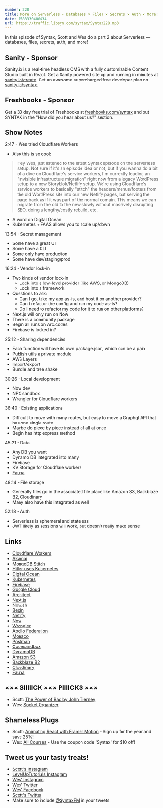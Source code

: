 ```yaml
---
number: 228
title: More on Serverless - Databases × Files × Secrets × Auth × More!
date: 1583330400634
url: https://traffic.libsyn.com/syntax/Syntax228.mp3
---
```


In this episode of Syntax, Scott and Wes do a part 2 about Serverless — databases, files, secrets, auth, and more!

## Sanity - Sponsor
Sanity.io is a real-time headless CMS with a fully customizable Content Studio built in React. Get a Sanity powered site up and running in minutes at [sanity.io/create](https://www.sanity.io/create). Get an awesome supercharged free developer plan on [sanity.io/syntax](https://www.sanity.io/syntax).

## Freshbooks - Sponsor
Get a 30 day free trial of Freshbooks at [freshbooks.com/syntax](https://freshbooks.com/syntax) and put SYNTAX in the "How did you hear about us?" section.

## Show Notes

2:47 - Wes tried Cloudflare Workers

* Also this is so cool:

> Hey Wes, just listened to the latest Syntax episode on the serverless setup. Not sure if it's an episode idea or not, but if you wanna do a bit of a dive on Cloudflare's service workers, I'm currently leading an "invisible infrastructure migration" right now from a legacy WordPress setup to a new Storyblok/Netlify setup. We're using Cloudflare's service workers to basically "stitch" the headers/menus/footers from the old WordPress site into our new Netlify pages, but serving the page back as if it was part of the normal domain. This means we can migrate from the old to the new slowly without massively disrupting SEO, doing a lengthy/costly rebuild, etc.

* A word on Digital Ocean
* Kubernetes + FAAS allows you to scale up/down

13:54 - Secret management

* Some have a great UI
* Some have a CLI
* Some only have production
* Some have dev/staging/prod

16:24 - Vendor lock-in

* Two kinds of vendor lock-in
  * Lock into a low-level provider (like AWS, or MongoDB)
  * Lock into a framework
* Questions to ask:
  * Can I go, take my app as-is, and host it on another provider?
  * Can I refactor the config and run my code as-is?
  * Do I need to refactor my code for it to run on other platforms?
* Next.js will only run on Now
* There is a community package
* Begin all runs on Arc.codes
* Firebase is locked in?

25:12 - Sharing dependencies

* Each function will have its own package.json, which can be a pain
* Publish utils a private module
* AWS Layers
* Import/export
* Bundle and tree shake

30:26 - Local development

* Now dev
* NPX sandbox
* Wrangler for Cloudflare workers

36:40 - Existing applications

* Difficult to move with many routes, but easy to move a Graphql API that has one single route
* Maybe do piece by piece instead of all at once
* Begin has http express method

45:21 - Data

* Any DB you want
* Dynamo DB integrated into many
* Firebase
* KV Storage for Cloudflare workers
* [Fauna](https://fauna.com/)

48:14 - File storage

* Generally files go in the associated file place like Amazon S3, Backblaze B2, Cloudinary
* Many also have this integrated as well

52:18 - Auth

* Serverless is ephemeral and stateless
* JWT likely as sessions will work, but doesn't really make sense

## Links
* [Cloudflare Workers](https://workers.cloudflare.com/)
* [Akamai](https://www.akamai.com/)
* [MongoDB Stitch](https://www.mongodb.com/cloud/stitch)
* [Hitler uses Kubernetes](http://youtube.com/watch?v=9wvEwPLcLcA)
* [Digital Ocean](https://www.digitalocean.com/)
* [Kubernetes](https://kubernetes.io/)
* [Firebase](https://firebase.google.com/)
* [Google Cloud](https://cloud.google.com/)
* [Architect](https://arc.codes/)
* [Next.js](https://nextjs.org/)
* [Now.sh](https://zeit.co/home)
* [Begin](https://begin.com/)
* [Netlify](https://www.netlify.com/)
* [Now](https://github.com/zeit/now)
* [Wrangler](https://github.com/cloudflare/wrangler)
* [Apollo Federation](https://www.apollographql.com/docs/apollo-server/federation/introduction/)
* [Monaco](https://microsoft.github.io/monaco-editor/)
* [Postman](https://www.postman.com/)
* [Codesandbox](https://codesandbox.io/)
* [DynamoDB](https://aws.amazon.com/dynamodb/)
* [Amazon S3](https://aws.amazon.com/s3/)
* [Backblaze B2](https://www.backblaze.com/b2/cloud-storage.html)
* [Cloudinary](https://cloudinary.com/)
* [Fauna](https://fauna.com/)

## ××× SIIIIICK ××× PIIIICKS ×××
* Scott: [The Power of Bad by John Tierney](https://www.amazon.com/Power-Bad-Negativity-Effect-Rules-ebook/dp/B07Q3NHPGZ)
* Wes: [Socket Organizer](https://amzn.to/2VhBbUt)

## Shameless Plugs
* Scott: [Animating React with Framer Motion](https://www.leveluptutorials.com/pro) - Sign up for the year and save 25%!
* Wes: [All Courses](https://wesbos.com/courses/) - Use the coupon code 'Syntax' for $10 off!

## Tweet us your tasty treats!
* [Scott's Instagram](https://www.instagram.com/stolinski/)
* [LevelUpTutorials Instagram](https://www.instagram.com/LevelUpTutorials/)
* [Wes' Instagram](https://www.instagram.com/wesbos/)
* [Wes' Twitter](https://twitter.com/wesbos)
* [Wes' Facebook](https://www.facebook.com/wesbos.developer)
* [Scott's Twitter](https://twitter.com/stolinski)
* Make sure to include [@SyntaxFM](https://twitter.com/SyntaxFM) in your tweets
